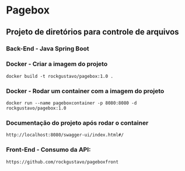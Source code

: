 # Pagebox

## Projeto de diretórios para controle de arquivos

### Back-End - Java Spring Boot

### Docker - Criar a imagem do projeto

```
docker build -t rockgustavo/pagebox:1.0 .
```

### Docker - Rodar um container com a imagem do projeto

```
docker run --name pageboxcontainer -p 8080:8080 -d rockgustavo/pagebox:1.0
```

### Documentação do projeto após rodar o container

```
http://localhost:8080/swagger-ui/index.html#/

```

### Front-End - Consumo da API:

```
https://github.com/rockgustavo/pageboxfront
```
